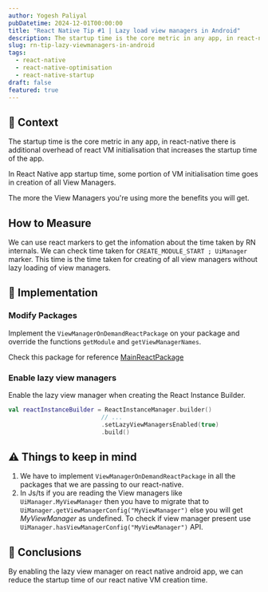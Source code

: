 ```yaml
---
author: Yogesh Paliyal
pubDatetime: 2024-12-01T00:00:00
title: "React Native Tip #1 | Lazy load view managers in Android"
description: The startup time is the core metric in any app, in react-native there is additional overhead of react VM initialisation that increases the startup time of the app.
slug: rn-tip-lazy-viewmanagers-in-android
tags:
  - react-native
  - react-native-optimisation
  - react-native-startup
draft: false
featured: true
---
```


## 📜 Context

The startup time is the core metric in any app, in react-native there is additional overhead of react VM initialisation that increases the startup time of the app.

In React Native app startup time, some portion of VM initialisation time goes in creation of all View Managers.

The more the View Managers you're using more the benefits you will get.

## How to Measure

We can use react markers to get the infomation about the time taken by RN internals.
We can check time taken for `CREATE_MODULE_START ; UiManager` marker. This time is the time taken for creating of all view managers without lazy loading of view managers.

## 🔨 Implementation

### Modify Packages

Implement the `ViewManagerOnDemandReactPackage` on your package and override the functions `getModule` and `getViewManagerNames`.

Check this package for reference [MainReactPackage](https://github.com/facebook/react-native/blob/40c194cf47634e2ca803ae1f469f4091aeeadaf0/packages/react-native/ReactAndroid/src/main/java/com/facebook/react/shell/MainReactPackage.kt#L12)

### Enable lazy view managers

Enable the lazy view manager when creating the React Instance Builder.

```kotlin
val reactInstanceBuilder = ReactInstanceManager.builder()
                          // ...
                          .setLazyViewManagersEnabled(true)
                          .build()
```

## ⚠️ Things to keep in mind

1. We have to implement `ViewManagerOnDemandReactPackage` in all the packages that we are passing to our react-native.
2. In Js/ts if you are reading the View managers like `UiManager.MyViewManager` then you have to migrate that to `UiManager.getViewManagerConfig("MyViewManager")` else you will get _MyViewManager_ as undefined.
   To check if view manager present use `UiManager.hasViewManagerConfig("MyViewManager")` API.

## 📒 Conclusions

By enabling the lazy view manager on react native android app, we can reduce the startup time of our react native VM creation time.
